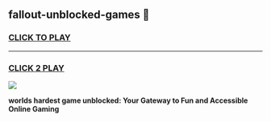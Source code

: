 
## fallout-unblocked-games 👋
<h3>
<a href="https://premium.freeplayer.one?title=fallout-unblocked-games&ref=14F">CLICK TO PLAY</a></h3>
<hr>

<h3>
<a href="https://premium.freeplayer.one?title=fallout-unblocked-games&ref=14F">CLICK 2 PLAY</a>
  
</h3>

<a href="https://premium.freeplayer.one?title=fallout-unblocked-games&ref=12F/"><img src="https://clearcache.store/games.png"></a>


**worlds hardest game unblocked: Your Gateway to Fun and Accessible Online Gaming**
